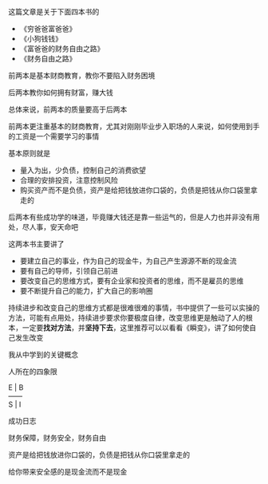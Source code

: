 这篇文章是关于下面四本书的

* 《穷爸爸富爸爸》
* 《小狗钱钱》
* 《富爸爸的财务自由之路》
* 《财务自由之路》

前两本是基本财商教育，教你不要陷入财务困境

后两本教你如何拥有财富，赚大钱

总体来说，前两本的质量要高于后两本

前两本更注重基本的财商教育，尤其对刚刚毕业步入职场的人来说，如何使用到手的工资是一个需要学习的事情

基本原则就是

* 量入为出，少负债，控制自己的消费欲望
* 合理的安排投资，注意控制风险
* 购买资产而不是负债，资产是给把钱放进你口袋的，负债是把钱从你口袋里拿走的

后两本有些成功学的味道，毕竟赚大钱还是靠一些运气的，但是人力也并非没有用处，尽人事，安天命吧

这两本书主要讲了

* 要建立自己的事业，作为自己的现金牛，为自己产生源源不断的现金流
* 要有自己的导师，引领自己前进
* 要改变自己的思维方式，要有企业家和投资者的思维，而不是雇员的思维
* 要不断提升自己的能力，扩大自己的影响圈

持续进步和改变自己的思维方式都是很难很难的事情，书中提供了一些可以实操的方法，可能有点用处，持续进步要求你要极度自律，改变思维更是触动了人的根本，一定要**找对方法**，并**坚持下去**，这里推荐可以以看看《瞬变》，讲了如何使自己发生改变

我从中学到的关键概念

人所在的四象限

E | B  
——  
S | I

成功日志

财务保障，财务安全，财务自由

资产是给把钱放进你口袋的，负债是把钱从你口袋里拿走的

给你带来安全感的是现金流而不是现金
